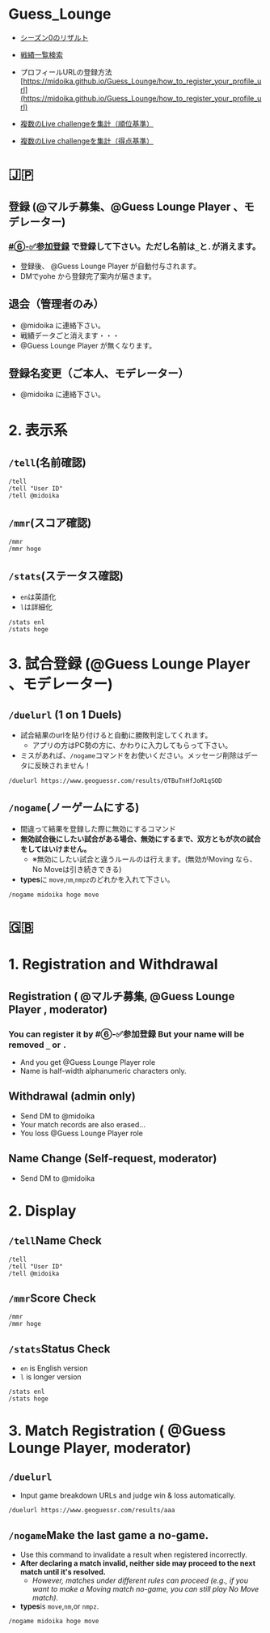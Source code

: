 # Guess_Lounge
- [シーズン0のリザルト](https://midoika.github.io/Guess_Lounge/archive/season_0/docs/html/index.html)
- [戦績一覧検索](https://midoika.github.io/Guess_Lounge/archive/search)
- プロフィールURLの登録方法 [https://midoika.github.io/Guess_Lounge/how_to_register_your_profile_url](https://midoika.github.io/Guess_Lounge/how_to_register_your_profile_url)

- [複数のLive challengeを集計（順位基準）](https://midoika.github.io/Guess_Lounge/Integrated_Position_for_storelive.html)
- [複数のLive challengeを集計（得点基準）](https://midoika.github.io/Guess_Lounge/Integrated_Scores_for_makelive.html)

# 🇯🇵
## 登録 (@マルチ募集、@Guess Lounge Player 、モデレーター)
###  [#⑥-✅参加登録](https://discord.com/channels/956620253603967006/1261681629739356273) で登録して下さい。ただし名前は`_`と`.`が消えます。
- 登録後、 @Guess Lounge Player  が自動付与されます。
- DMでyohe から登録完了案内が届きます。
## 退会（管理者のみ）
- @midoika に連絡下さい。
- 戦績データごと消えます・・・
- @Guess Lounge Player が無くなります。
## 登録名変更（ご本人、モデレーター）
- @midoika に連絡下さい。
# 2. 表示系
## `/tell`(名前確認)
```
/tell
/tell "User ID"
/tell @midoika
```
## `/mmr`(スコア確認)
```
/mmr
/mmr hoge
```
## `/stats`(ステータス確認)
- `en`は英語化
- `l`は詳細化
```
/stats enl
/stats hoge
```

# 3. 試合登録 (@Guess Lounge Player 、モデレーター)
## `/duelurl` (1 on 1 Duels)
- 試合結果のurlを貼り付けると自動に勝敗判定してくれます。
  - アプリの方はPC勢の方に、かわりに入力してもらって下さい。
- ミスがあれば、`/nogame`コマンドをお使いください。メッセージ削除はデータに反映されません！

```
/duelurl https://www.geoguessr.com/results/OTBuTnHfJoR1qSOD
```

## `/nogame`(ノーゲームにする)
- 間違って結果を登録した際に無効にするコマンド
- **無効試合後にしたい試合がある場合、無効にするまで、双方ともが次の試合をしてはいけません。**
  - ※無効にしたい試合と違うルールのは行えます。(無効がMoving なら、No Moveは引き続きできる)
- **types**に `move`,`nm`,`nmpz`のどれかを入れて下さい。
```
/nogame midoika hoge move
```

# 🇬🇧
# 1. Registration and Withdrawal
## Registration ( @マルチ募集, @Guess Lounge Player , moderator)
### You can register it by   #⑥-✅参加登録  But your name will be removed `_` or `.` 
- And you get @Guess Lounge Player role
- Name is half-width alphanumeric characters only.

## Withdrawal (admin only)
- Send DM to @midoika 
- Your match records are also erased...
- You loss @Guess Lounge Player role
## Name Change (Self-request, moderator)
- Send DM to @midoika 

# 2. Display
## `/tell`Name Check
```
/tell
/tell "User ID"
/tell @midoika
```
## `/mmr`Score Check
```
/mmr
/mmr hoge
```
## `/stats`Status Check
- `en` is English version
- `l` is longer version
```
/stats enl
/stats hoge
```
# 3. Match Registration ( @Guess Lounge Player, moderator)
## `/duelurl` 
- Input game breakdown URLs and judge win & loss automatically.

```
/duelurl https://www.geoguessr.com/results/aaa
```

## `/nogame`Make the last game a no-game. 
- Use this command to invalidate a result when registered incorrectly.
- **After declaring a match invalid, neither side may proceed to the next match until it's resolved.**
  - *However, matches under different rules can proceed (e.g., if you want to make a Moving match no-game, you can still play No Move match).*
- **types**is `move`,`nm`,or `nmpz`.
```
/nogame midoika hoge move
```
